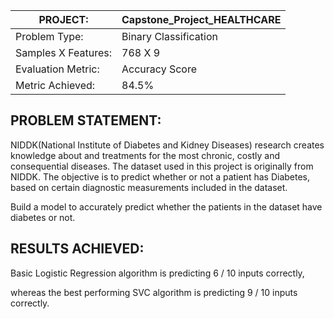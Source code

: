 
PROJECT: | Capstone_Project_HEALTHCARE
-------------------------  | ------------------------------------------
Problem Type: | Binary Classification
Samples X Features: | 768 X 9
Evaluation Metric: | Accuracy Score
Metric Achieved: | 84.5%

## PROBLEM STATEMENT:

NIDDK(National Institute of Diabetes and Kidney Diseases) research creates knowledge about and treatments for the most chronic, costly and consequential diseases.
The dataset used in this project is originally from NIDDK. The objective is to predict whether or not a patient has Diabetes, based on certain diagnostic measurements included in the dataset.

Build a model to accurately predict whether the patients in the dataset have diabetes or not. 

## RESULTS ACHIEVED:

Basic Logistic Regression algorithm is predicting 6 / 10 inputs correctly,

whereas the best performing SVC algorithm is predicting 9 / 10 inputs correctly.


